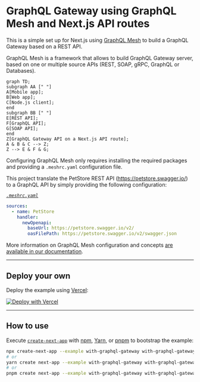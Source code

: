 # GraphQL Gateway using GraphQL Mesh and Next.js API routes

This is a simple set up for Next.js using [GraphQL Mesh](https://www.graphql-mesh.com/docs/introduction) to build a GraphQL Gateway based on a REST API.

GraphQL Mesh is a framework that allows to build GraphQL Gateway server, based on one or multiple source APIs (REST, SOAP, gRPC, GraphQL or Databases).

```mermaid
graph TD;
subgraph AA [" "]
A[Mobile app];
B[Web app];
C[Node.js client];
end
subgraph BB [" "]
E[REST API];
F[GraphQL API];
G[SOAP API];
end
Z[GraphQL Gateway API on a Next.js API route];
A & B & C --> Z;
Z --> E & F & G;
```

Configuring GraphQL Mesh only requires installing the required packages and providing a `.meshrc.yaml` configuration file.

This project translate the PetStore REST API (https://petstore.swagger.io/) to a GraphQL API by simply providing the following configuration:

_[`.meshrc.yaml`](./.meshrc.yaml)_

```yaml
sources:
  - name: PetStore
    handler:
      newOpenapi:
        baseUrl: https://petstore.swagger.io/v2/
        oasFilePath: https://petstore.swagger.io/v2/swagger.json
```

More information on GraphQL Mesh configuration and concepts [are available in our documentation](https://www.graphql-mesh.com/docs/getting-started/overview).

---

## Deploy your own

Deploy the example using [Vercel](https://vercel.com?utm_source=github&utm_medium=readme&utm_campaign=next-example):

[![Deploy with Vercel](https://vercel.com/button)](https://vercel.com/new/git/external?repository-url=https://github.com/vercel/next.js/tree/canary/examples/with-graphql-gateway&project-name=with-graphql-gateway&repository-name=with-graphql-gateway&env=NEO4J_URI,NEO4J_USER,NEO4J_PASSWORD&envDescription=Required%20to%20connect%20the%20app%20with%20a%20Neo4j%20database&envLink=https://github.com/vercel/next.js/tree/canary/examples/with-graphql-gateway%23step-3-set-up-environment-variables)

---

## How to use

Execute [`create-next-app`](https://github.com/vercel/next.js/tree/canary/packages/create-next-app) with [npm](https://docs.npmjs.com/cli/init), [Yarn](https://yarnpkg.com/lang/en/docs/cli/create/), or [pnpm](https://pnpm.io) to bootstrap the example:

```bash
npx create-next-app --example with-graphql-gateway with-graphql-gateway-app
# or
yarn create next-app --example with-graphql-gateway with-graphql-gateway-app
# or
pnpm create next-app --example with-graphql-gateway with-graphql-gateway-app
```
